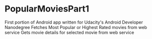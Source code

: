 # PopularMoviesPart1
First portion of Android app written for Udacity's Android Developer Nanodegree
  Fetches Most Popular or Highest Rated movies from web service
  Gets movie details for selected movie from web service
